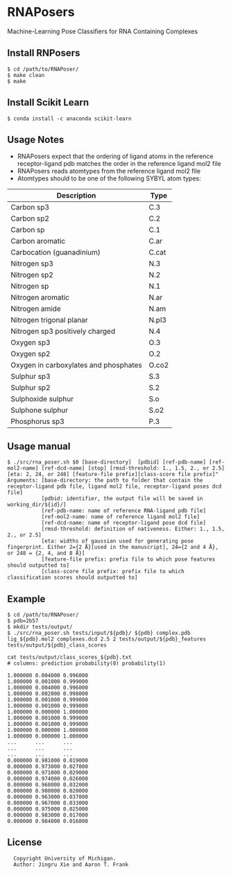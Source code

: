 # RNAPosers
Machine-Learning Pose Classifiers for RNA Containing Complexes

## Install RNPosers
```shell
$ cd /path/to/RNAPoser/
$ make clean
$ make
```

## Install Scikit Learn
```shell
$ conda install -c anaconda scikit-learn 
```

## Usage Notes
- RNAPosers expect that the ordering of ligand atoms in the reference receptor-ligand pdb matches the order in the reference ligand mol2 file
- RNAPosers reads atomtypes from the reference ligand mol2 file
- Atomtypes should to be one of the following SYBYL atom types:

Description | Type
--- | ---
Carbon sp3 | C.3
Carbon sp2 | C.2
Carbon sp | C.1
Carbon aromatic | C.ar
Carbocation (guanadinium) | C.cat
Nitrogen sp3 | N.3
Nitrogen sp2 | N.2
Nitrogen sp | N.1
Nitrogen aromatic | N.ar
Nitrogen amide | N.am
Nitrogen trigonal planar | N.pl3
Nitrogen sp3 positively charged | N.4
Oxygen sp3 | O.3
Oxygen sp2 | O.2
Oxygen in carboxylates and phosphates | O.co2
Sulphur sp3 | S.3
Sulphur sp2 | S.2
Sulphoxide sulphur | S.o
Sulphone sulphur | S.o2
Phosphorus sp3 | P.3


## Usage manual
```shell
$ ./src/rna_poser.sh $0 [base-directory]  [pdbid] [ref-pdb-name] [ref-mol2-name] [ref-dcd-name] [stop] [rmsd-threshold: 1., 1.5, 2., or 2.5] [eta: 2, 24, or 248] [feature-file prefix][class-score file prefix]"
Arguments: [base-directory: the path to folder that contain the receptor-ligand pdb file, ligand mol2 file, receptor-ligand poses dcd file]
           [pdbid: identifier, the output file will be saved in working_dir/${id}/]
           [ref-pdb-name: name of reference RNA-ligand pdb file]
           [ref-mol2-name: name of reference ligand mol2 file]
           [ref-dcd-name: name of receptor-ligand pose dcd file]
           [rmsd-threshold: definition of nativeness. Either: 1., 1.5, 2., or 2.5]
           [eta: widths of gaussian used for generating pose fingerprint. Either 2={2 Å}[used in the manuscript], 24={2 and 4 Å}, or 248 = {2, 4, and 8 Å}]
           [feature-file prefix: prefix file to which pose features should outputted to]
           [class-score file prefix: prefix file to which classification scores should outputted to]
```
## Example
```shell
$ cd /path/to/RNAPoser/
$ pdb=2b57
$ mkdir tests/output/
$ ./src/rna_poser.sh tests/input/${pdb}/ ${pdb} complex.pdb lig_${pdb}.mol2 complexes.dcd 2.5 2 tests/output/${pdb}_features tests/output/${pdb}_class_scores

cat tests/output/class_scores_${pdb}.txt
# columns: prediction probability(0) probability(1)

1.000000 0.004000 0.996000
1.000000 0.001000 0.999000
1.000000 0.004000 0.996000
1.000000 0.002000 0.998000
1.000000 0.001000 0.999000
1.000000 0.001000 0.999000
1.000000 0.000000 1.000000
1.000000 0.001000 0.999000
1.000000 0.001000 0.999000
1.000000 0.000000 1.000000
1.000000 0.000000 1.000000
...      ...      ...     
...      ...      ...     
...      ...      ...     
0.000000 0.981000 0.019000
0.000000 0.973000 0.027000
0.000000 0.971000 0.029000
0.000000 0.974000 0.026000
0.000000 0.968000 0.032000
0.000000 0.980000 0.020000
0.000000 0.963000 0.037000
0.000000 0.967000 0.033000
0.000000 0.975000 0.025000
0.000000 0.983000 0.017000
0.000000 0.984000 0.016000
```
## License
```
  Copyright University of Michigan.
  Author: Jingru Xie and Aaron T. Frank

```

